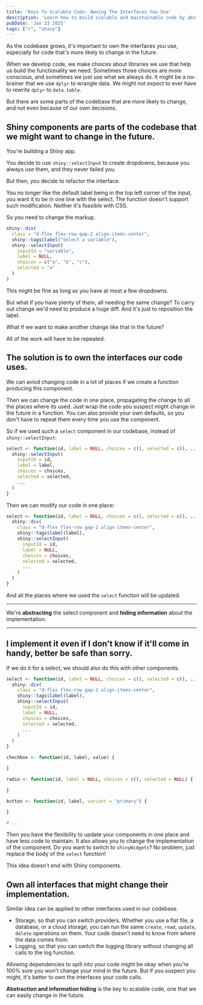 ```yaml
---
title: 'Keys To Scalable Code: Owning The Interfaces You Use'
description: 'Learn how to build scalable and maintainable code by abstraction and information hiding, improving flexibility and ease of future changes.'
pubDate: 'Jan 23 2025'
tags: ["r", "shiny"]
---
```


As the codebase grows, it's important to own the interfaces you use, especially for code that's more likely to change in the future.

When we develop code, we make choices about libraries we use that help us build the functionality we need. Sometimes those choices are more conscious, and sometimes we just use what we always do. It might be a no-brainer that we use `dplyr` to wrangle data. We might not expect to ever have to rewrite `dplyr` to `data.table`.

But there are some parts of the codebase that are more likely to change, and not even because of our own decisions.

## Shiny components are parts of the codebase that we might want to change in the future.

You're building a Shiny app.

You decide to use `shiny::selectInput` to create dropdowns, because you always use them, and they never failed you.

But then, you decide to refactor the interface.

You no longer like the default label being in the top left corner of the input, you want it to be in one line with the select. The function doesn't support such modification. Neither it's feasible with CSS.

So you need to change the markup.

```r
shiny::div(
  class = "d-flex flex-row gap-2 align-items-center",
  shiny::tags$label("Select a variable"),
  shiny::selectInput(
    inputId = "variable",
    label = NULL,
    choices = c("a", "b", "c"),
    selected = "a"
  )
)
```

This might be fine as long as you have at most a few dropdowns.

But what if you have plenty of them, all needing the same change? To carry out change we'd need to produce a huge diff. And it's just to reposition the label.

What if we want to make another change like that in the future?

All of the work will have to be repeated.

## The solution is to own the interfaces our code uses.

We can aviod changing code in a lot of places if we create a function producing this component.

Then we can change the code in one place, propagating the change to all the places where its used. Just wrap the code you suspect might change in the future in a function. You can also provide your own defaults, so you don't have to repeat them every time you use the component.

So if we used such a `select` component in our codebase, instead of `shiny::selectInput`:

```r
select <- function(id, label = NULL, choices = c(), selected = c(), ...) {
  shiny::selectInput(
    inputId = id,
    label = label,
    choices = choices,
    selected = selected,
    ...
  )
}
```

Then we can modify our code in one place:

```r
select <- function(id, label = NULL, choices = c(), selected = c(), ...) {
  shiny::div(
    class = "d-flex flex-row gap-2 align-items-center",
    shiny::tags$label(label),
    shiny::selectInput(
      inputId = id,
      label = NULL,
      choices = choices,
      selected = selected,
      ...
    )
  )
}
```

And all the places where we used the `select` function will be updated.

---

We're **abstracting** the select component and **hiding information** about the implementation.

---

## I implement it even if I don't know if it'll come in handy, better be safe than sorry.

If we do it for a select, we should also do this with other components.

```r
select <- function(id, label = NULL, choices = c(), selected = c(), ...) {
  shiny::div(
    class = "d-flex flex-row gap-2 align-items-center",
    shiny::tags$label(label),
    shiny::selectInput(
      inputId = id,
      label = NULL,
      choices = choices,
      selected = selected,
      ...
    )
  )
}

checkbox <- function(id, label, value) {

}

radio <- function(id, label = NULL, choices = c(), selected = NULL) {

}

button <- function(id, label, variant = "primary") {

}

# ...
```

Then you have the flexibility to update your components in one place and have less code to maintain. It also allows you to change the implementation of the component. Do you want to switch to `shinyWidgets`? No problem, just replace the body of the `select` function!

This idea doesn't end with Shiny components.

## Own all interfaces that might change their implementation.

Similar idea can be applied to other interfaces used in our codebase.
- Storage, so that you can switch providers. Whether you use a flat file, a database, or a cloud storage, you can run the same `create`, `read`, `update`, `delete` operations on them. Your code doesn't need to know from where the data comes from.
- Logging, so that you can switch the logging library without changing all calls to the log function.

Allowing dependencies to spill into your code might be okay when you're 100% sure you won't change your mind in the future. But if you suspect you might, it's better to own the interfaces your code calls.

**Abstraction and information hiding** is the key to scalable code, one that we can easily change in the future.
